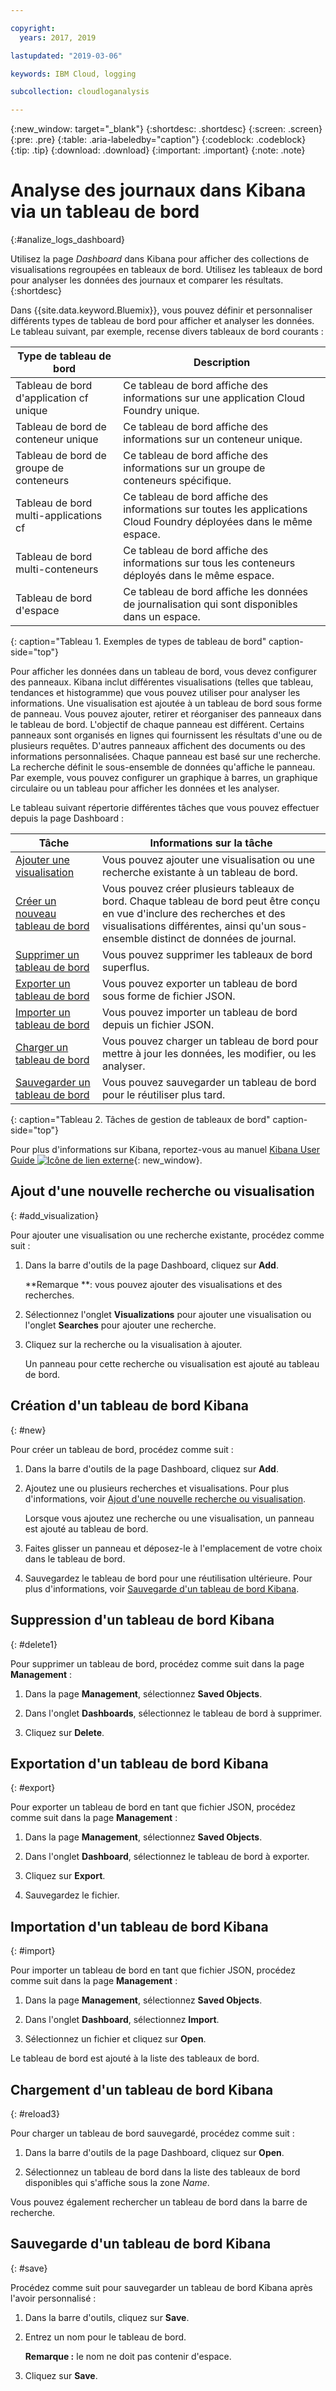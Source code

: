 ```yaml
---

copyright:
  years: 2017, 2019

lastupdated: "2019-03-06"

keywords: IBM Cloud, logging

subcollection: cloudloganalysis

---
```


{:new_window: target="_blank"}
{:shortdesc: .shortdesc}
{:screen: .screen}
{:pre: .pre}
{:table: .aria-labeledby="caption"}
{:codeblock: .codeblock}
{:tip: .tip}
{:download: .download}
{:important: .important}
{:note: .note}

# Analyse des journaux dans Kibana via un tableau de bord
{:#analize_logs_dashboard}

Utilisez la page *Dashboard* dans Kibana pour afficher des collections de visualisations regroupées en tableaux de bord. Utilisez les tableaux de bord pour analyser les données des journaux et comparer les résultats.
{:shortdesc}

Dans {{site.data.keyword.Bluemix}}, vous pouvez définir et personnaliser différents types de tableau de bord pour afficher et analyser les données. Le tableau suivant, par exemple, recense divers tableaux de bord courants :

| Type de tableau de bord | Description |
|-------------------|-------------|
| Tableau de bord d'application cf unique | Ce tableau de bord affiche des informations sur une application Cloud Foundry unique. |
| Tableau de bord de conteneur unique  | Ce tableau de bord affiche des informations sur un conteneur unique.  |
| Tableau de bord de groupe de conteneurs  | Ce tableau de bord affiche des informations sur un groupe de conteneurs spécifique.  |
| Tableau de bord multi-applications cf | Ce tableau de bord affiche des informations sur toutes les applications Cloud Foundry déployées dans le même espace.  | 
| Tableau de bord multi-conteneurs | Ce tableau de bord affiche des informations sur tous les conteneurs déployés dans le même espace.  |
| Tableau de bord d'espace | Ce tableau de bord affiche les données de journalisation qui sont disponibles dans un espace.  | 
{: caption="Tableau 1. Exemples de types de tableau de bord" caption-side="top"}

Pour afficher les données dans un tableau de bord, vous devez configurer des panneaux. Kibana inclut différentes visualisations (telles que tableau, tendances et histogramme) que vous pouvez utiliser pour analyser les informations. Une visualisation est ajoutée à un tableau de bord sous forme de panneau. Vous pouvez ajouter, retirer et réorganiser des panneaux dans le tableau de bord. L'objectif de chaque panneau est différent. Certains panneaux sont organisés en lignes qui fournissent les résultats d'une ou de plusieurs requêtes. D'autres panneaux affichent des documents ou des informations personnalisées. Chaque panneau est basé sur une recherche. La recherche définit le sous-ensemble de données qu'affiche le panneau. Par exemple, vous pouvez configurer un graphique à barres, un graphique circulaire ou un tableau pour afficher les données et les analyser.  

Le tableau suivant répertorie différentes tâches que vous pouvez effectuer depuis la page Dashboard :

| Tâche | Informations sur la tâche |
|------|------------------|
| [Ajouter une visualisation](/docs/services/CloudLogAnalysis/kibana?topic=cloudloganalysis-analize_logs_dashboard#add_visualization) | Vous pouvez ajouter une visualisation ou une recherche existante à un tableau de bord.|
| [Créer un nouveau tableau de bord](/docs/services/CloudLogAnalysis/kibana?topic=cloudloganalysis-analize_logs_dashboard#new) | Vous pouvez créer plusieurs tableaux de bord. Chaque tableau de bord peut être conçu en vue d'inclure des recherches et des visualisations différentes, ainsi qu'un sous-ensemble distinct de données de journal.  |
| [Supprimer un tableau de bord](/docs/services/CloudLogAnalysis/kibana?topic=cloudloganalysis-analize_logs_dashboard#delete) | Vous pouvez supprimer les tableaux de bord superflus. |
| [Exporter un tableau de bord](/docs/services/CloudLogAnalysis/kibana?topic=cloudloganalysis-analize_logs_dashboard#export) | Vous pouvez exporter un tableau de bord sous forme de fichier JSON. |
| [Importer un tableau de bord](/docs/services/CloudLogAnalysis/kibana?topic=cloudloganalysis-analize_logs_dashboard#import) | Vous pouvez importer un tableau de bord depuis un fichier JSON. |
| [Charger un tableau de bord](/docs/services/CloudLogAnalysis/kibana?topic=cloudloganalysis-analize_logs_dashboard#reload3) | Vous pouvez charger un tableau de bord pour mettre à jour les données, les modifier, ou les analyser. |
| [Sauvegarder un tableau de bord](/docs/services/CloudLogAnalysis/kibana?topic=cloudloganalysis-analize_logs_dashboard#save) | Vous pouvez sauvegarder un tableau de bord pour le réutiliser plus tard. |
{: caption="Tableau 2. Tâches de gestion de tableaux de bord" caption-side="top"}

Pour plus d'informations sur Kibana, reportez-vous au manuel [Kibana User Guide ![Icône de lien externe](../../../icons/launch-glyph.svg "Icône de lien externe")](https://www.elastic.co/guide/en/kibana/5.1/index.html){: new_window}.


## Ajout d'une nouvelle recherche ou visualisation
{: #add_visualization}

Pour ajouter une visualisation ou une recherche existante, procédez comme suit :

1. Dans la barre d'outils de la page Dashboard, cliquez sur **Add**. 

    **Remarque **: vous pouvez ajouter des visualisations et des recherches. 

2. Sélectionnez l'onglet **Visualizations** pour ajouter une visualisation ou l'onglet **Searches** pour ajouter une recherche.

3. Cliquez sur la recherche ou la visualisation à ajouter.

    Un panneau pour cette recherche ou visualisation est ajouté au tableau de bord.

	
## Création d'un tableau de bord Kibana
{: #new}

Pour créer un tableau de bord, procédez comme suit :

1. Dans la barre d'outils de la page Dashboard, cliquez sur **Add**. 

2. Ajoutez une ou plusieurs recherches et visualisations. Pour plus d'informations, voir [Ajout d'une nouvelle recherche ou visualisation](/docs/services/CloudLogAnalysis/kibana?topic=cloudloganalysis-analize_logs_dashboard#add_visualization).

    Lorsque vous ajoutez une recherche ou une visualisation, un panneau est ajouté au tableau de bord.

3. Faites glisser un panneau et déposez-le à l'emplacement de votre choix dans le tableau de bord.
 
4. Sauvegardez le tableau de bord pour une réutilisation ultérieure. Pour plus d'informations, voir [Sauvegarde d'un tableau de bord Kibana](/docs/services/CloudLogAnalysis/kibana?topic=cloudloganalysis-analize_logs_dashboard#save).


## Suppression d'un tableau de bord Kibana
{: #delete1}

Pour supprimer un tableau de bord, procédez comme suit dans la page **Management** :

1. Dans la page **Management**, sélectionnez **Saved Objects**.

2. Dans l'onglet **Dashboards**, sélectionnez le tableau de bord à supprimer.

3. Cliquez sur **Delete**.

## Exportation d'un tableau de bord Kibana
{: #export}

Pour exporter un tableau de bord en tant que fichier JSON, procédez comme suit dans la page **Management** :

1. Dans la page **Management**, sélectionnez **Saved Objects**.

2. Dans l'onglet **Dashboard**, sélectionnez le tableau de bord à exporter.

3. Cliquez sur **Export**.

4. Sauvegardez le fichier.

## Importation d'un tableau de bord Kibana
{: #import}

Pour importer un tableau de bord en tant que fichier JSON, procédez comme suit dans la page **Management** :

1. Dans la page **Management**, sélectionnez **Saved Objects**.

2. Dans l'onglet **Dashboard**, sélectionnez **Import**.

3. Sélectionnez un fichier et cliquez sur **Open**.

Le tableau de bord est ajouté à la liste des tableaux de bord.

## Chargement d'un tableau de bord Kibana
{: #reload3}

Pour charger un tableau de bord sauvegardé, procédez comme suit :

1. Dans la barre d'outils de la page Dashboard, cliquez sur **Open**.

2. Sélectionnez un tableau de bord dans la liste des tableaux de bord disponibles qui s'affiche sous la zone *Name*.

Vous pouvez également rechercher un tableau de bord dans la barre de recherche.

## Sauvegarde d'un tableau de bord Kibana
{: #save}

Procédez comme suit pour sauvegarder un tableau de bord Kibana après l'avoir personnalisé :

1. Dans la barre d'outils, cliquez sur **Save**.

2. Entrez un nom pour le tableau de bord.

    **Remarque :** le nom ne doit pas contenir d'espace.

3. Cliquez sur **Save**.




